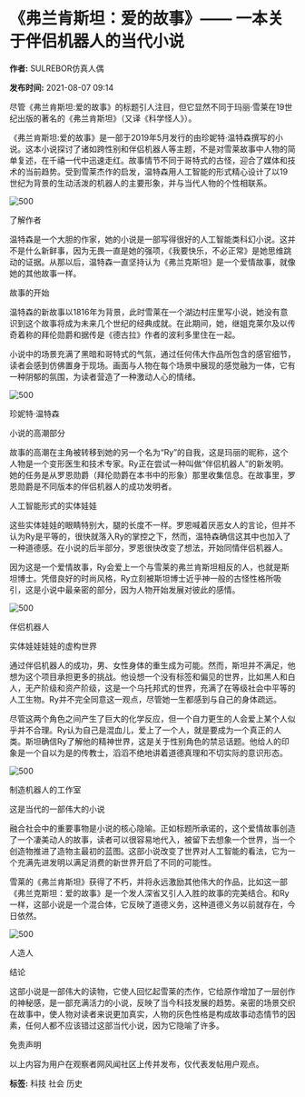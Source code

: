 # 《弗兰肯斯坦：爱的故事》—— 一本关于伴侣机器人的当代小说

**作者:** SULREBOR仿真人偶

**发布时间:** 2021-08-07 09:14

尽管《弗兰肯斯坦:爱的故事》的标题引人注目，但它显然不同于玛丽·雪莱在19世纪出版的著名的《弗兰肯斯坦》（又译《科学怪人》）。

《弗兰肯斯坦:爱的故事》是一部于2019年5月发行的由珍妮特·温特森撰写的小说。这本小说探讨了诸如跨性别和伴侣机器人等主题，不是对雪莱故事中人物的简单复述，在千禧一代中迅速走红。故事情节不同于哥特式的古怪，迎合了媒体和技术的当前趋势。受到雪莱杰作的启发，温特森用人工智能的形式精心设计了以19世纪为背景的生动活泼的机器人的主要形象，并与当代人物的个性相联系。

![500](https://i.guancha.cn/bbs/2021/08/07/20210807091437798?imageView2/2/w/500/format/jpg)

了解作者

温特森是一个大胆的作家，她的小说是一部写得很好的人工智能类科幻小说。这并不是什么新鲜事，因为无畏一直是她的强项，《我要快乐，不必正常》是她思维跳动的证据。从那以后，温特森一直坚持认为《弗兰克斯坦》是一个爱情故事，就像她的其他故事一样。

故事的开始

温特森的新故事以1816年为背景，此时雪莱在一个湖边村庄里写小说，她没有意识到这个故事将成为未来几个世纪的经典成就。在此期间，她，继姐克莱尔及以传奇着称的拜伦勋爵和据传是《德古拉》作者的波利多里住在一起。

小说中的场景充满了黑暗和哥特式的气氛，通过任何伟大作品所包含的感官细节，读者会感到仿佛置身于现场。画面与人物在每个场景中展现的感觉融为一体，它有一种阴郁的氛围，为读者营造了一种激动人心的情绪。

![500](https://i.guancha.cn/bbs/2021/08/07/20210807091437913?imageView2/2/w/500/format/jpg)

珍妮特·温特森

小说的高潮部分

故事的高潮在主角被转移到她的另一个名为“Ry”的自我，这是玛丽的昵称，这个人物是一个变形医生和技术专家。Ry正在尝试一种叫做“伴侣机器人”的新发明。她的任务是从罗恩勋爵（拜伦勋爵在本书中的形象）那里收集信息。在故事里，罗恩勋爵是不同版本的伴侣机器人的成功发明者。

人工智能形式的实体娃娃

这些实体娃娃的眼睛特别大，腿的长度不一样。罗恩喊着厌恶女人的言论，但并不认为Ry是平等的，很快就落入Ry的掌控之下，然而，温特森确信这其中也加入了一种道德感。在小说的后半部分，罗恩很快改变了想法，开始同情伴侣机器人。

因为这是一个爱情故事，Ry会爱上一个与雪莱的弗兰肯斯坦相反的人，也就是斯坦博士。凭借良好的时尚风格，Ry立刻被斯坦博士近乎神一般的古怪性格所吸引，这是小说中最亲密的部分，因为人物开始发展对彼此的感情。

![500](https://i.guancha.cn/bbs/2021/08/07/20210807091437717?imageView2/2/w/500/format/jpg)

伴侣机器人

实体娃娃娃娃的虚构世界

通过伴侣机器人的成功，男、女性身体的重生成为可能。然而，斯坦并不满足，他想为这个项目承担更多的挑战。他设想一个没有标签和偏见的世界，比如黑人和白人，无产阶级和资产阶级，这是一个乌托邦式的世界，充满了在等级社会中平等的人工生物。Ry并不完全同意这一观点，尽管她一生都感到与自己的身体疏远。

尽管这两个角色之间产生了巨大的化学反应，但一个自力更生的人会爱上某个人似乎并不合理。Ry认为自己是混血儿，爱上了一个人，就是要成为一个真正的人类。斯坦确信Ry了解他的精神世界，这是关于性别角色的禁忌话题。他给人的印象是一个自以为是的传教士，滔滔不绝地讲着道德真理和不切实际的意识形态。

![500](https://i.guancha.cn/bbs/2021/08/07/20210807091437404?imageView2/2/w/500/format/jpg)

制造机器人的工作室

这是当代的一部伟大的小说

融合社会中的重要事物是小说的核心隐喻。正如标题所承诺的，这个爱情故事创造了一个凄美动人的故事，读者可以很容易地代入，被留下去想象一个世界，当一个创造物推进了造物主最初的蓝图。这部小说改变了世界对人工智能的看法，它为一个充满先进发明以满足消费的新世界开启了不同的可能性。

雪莱的《弗兰肯斯坦》获得了不朽，并将永远激励其他伟大的作品，比如这一部《弗兰克斯坦：爱的故事》是一个发人深省又引人入胜的故事的完美结合。和Ry一样，这部小说是一个混合体，它反映了道德义务，这种道德义务以前就存在，今日依然。

![500](https://i.guancha.cn/bbs/2021/08/07/20210807091437236?imageView2/2/w/500/format/jpg)

人造人

结论

这部小说是一部伟大的读物，它使人回忆起雪莱的杰作，它给原作增加了一层创作的神秘感，是一部充满活力的小说，反映了当今科技发展的趋势。亲密的场景交织在故事中，使人物对读者来说更加真实，人物的灰色性格是构成故事动态情节的因素，任何人都不应该错过这部当代小说，因为它隐喻了许多。

免责声明

以上内容为用户在观察者网风闻社区上传并发布，仅代表发帖用户观点。

**标签:** 科技 社会 历史
